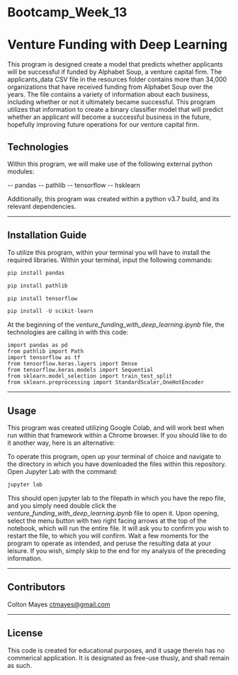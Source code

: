 # Bootcamp_Week_13

# Venture Funding with Deep Learning

This program is designed create a model that predicts whether applicants will be successful if funded by Alphabet Soup, a venture capital firm. The applicants_data CSV file in the resources folder contains more than 34,000 organizations that have received funding from Alphabet Soup over the years. The file contains a variety of information about each business, including whether or not it ultimately became successful. This program utilizes that information to create a binary classifier model that will predict whether an applicant will become a successful business in the future, hopefully improving future operations for our venture capital firm.

## Technologies

Within this program, we will make use of the following external python modules:

  -- pandas
  -- pathlib
  -- tensorflow
  -- hsklearn
  
  Additionally, this program was created within a python v3.7 build, and its relevant dependencies.

---

## Installation Guide

To utilize this program, within your terminal you will have to install the required libraries. Within your terminal, input the following commands:

```python
pip install pandas
```

```python
pip install pathlib
```

```python
pip install tensorflow
```

```python
pip install -U scikit-learn
```

At the beginning of the *venture_funding_with_deep_learning.ipynb* file, the technologies are calling in with this code:

```
import pandas as pd
from pathlib import Path
import tensorflow as tf
from tensorflow.keras.layers import Dense
from tensorflow.keras.models import Sequential
from sklearn.model_selection import train_test_split
from sklearn.preprocessing import StandardScaler,OneHotEncoder
```

---

## Usage

This program was created utilizing Google Colab, and will work best when run within that framework within a Chrome browser. If you should like to do it another way, here is an alternative:

To operate this program, open up your terminal of choice and navigate to the directory in which you have downloaded the files within this repository. Open Jupyter Lab with the command: 

```python
jupyter lab
```  

This should open jupyter lab to the filepath in which you have the repo file, and you simply need double click the *venture_funding_with_deep_learning.ipynb* file to open it. Upon opening, select the menu button with two right facing arrows at the top of the notebook, which will run the entire file. It will ask you to confirm you wish to restart the file, to which you will confirm. Wait a few moments for the program to operate as intended, and peruse the resulting data at your leisure. If you wish, simply skip to the end for my analysis of the preceding information. 

---

## Contributors

Colton Mayes ctmayes@gmail.com

---

## License

This code is created for educational purposes, and it usage therein has no commerical application. It is designated as free-use thusly, and shall remain as such.